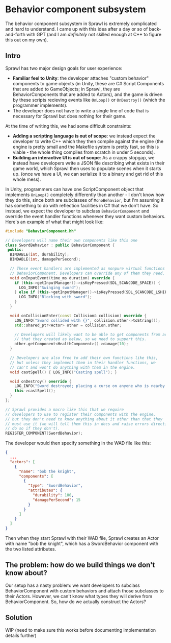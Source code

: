 # Behavior component subsystem
The behavior component subsystem in Sprawl is extremely complicated and hard to understand. I came up with this idea
after a day or so of back-and-forth with GPT (and I am _definitely_ not skilled enough at C++ to figure this out on my own).

## Intro
Sprawl has two major design goals for user experience:
-  **Familiar feel to Unity**: the developer attaches "custom behavior" components to game objects (in Unity, these are C# Script Components that are added to GameObjects;
   in Sprawl, they are BehaviorComponents that are added to Actors), and the game is driven by these scripts recieving events like `OnLoop()` or `OnDestroy()` (which the programmer implements).
- The developer does not have to write a single line of code that is necessary for Sprawl but does nothing for their game. 

At the time of writing this, we had some difficult constraints:
- **Adding a scripting language is out of scope**: we instead expect the developer to write C++ which they then compile 
  against the engine (the engine is pretty small and the Makefile system is pretty fast, so this is viable - the whole 
  thing compiles from scratch in under 5 seconds). 
- **Building an interactive UI is out of scope**: As a crappy stopgap, we instead have developers write a JSON file describing what exists in their game world, 
  which Sprawl then uses to populate scenes when it starts up. (once we have a UI, we can serialize it to a binary and get rid of this whole mess).

In Unity, programmers can have one ScriptComponent object that implements `OnLoop()` completely differently than another - I don't know how they do this,
since both are subclasses of `MonoBehavior`, but I'm assuming it has something to do with reflection facilities in C# that we don't have. So instead,
we expect the developer to subclass `BehaviorComponent` and override the event handler functions whenever they want custom behaviors. Here's an example of
what that might look like:
```c++
#include "BehaviorComponent.hh"

// Developers will name their own components like this one
class SwordBehavior : public BehaviorComponent {
 public:
  BINDABLE(int, durability);
  BINDABLE(int, damagePerSecond);

  // These event handlers are implemented as nonpure virtual functions in
  // BehaviorComponent. Developers can override any of them they need. 
  void onInputEvent(time_ms duration) override {
    if (this->getInputManager()->isKeyPressed(SDL_SCANCODE_SPACE)) {
      LOG_INFO("Swinging sword");
    } else if (this->getInputManager()->isKeyPressed(SDL_SCANCODE_LSHIFT)) {
      LOG_INFO("Blocking with sword");
    }
  }

  void onCollisionEnter(const Collision& collision) override {
    LOG_INFO("Sword collided with {}", collision.other->toString());
    std::shared_ptr<Actor> other = collision.other;

    // Developers will likely want to be able to get components from actors
    // that they created as below, so we need to support this.
    other.getComponent<HealthComponent>()->damage(10);
  }

  // Developers are also free to add their own functions like this,
  // but unless they implement them in their handler functions, we
  // can't and won't do anything with them in the engine.
  void castSpell() { LOG_INFO("Casting spell"); }

  void onDestroy() override {
    LOG_INFO("Sword destroyed; placing a curse on anyone who is nearby!");
    this->castSpell();
  }
};

// Sprawl provides a macro like this that we require
// developers to use to register their components with the engine,
// but they don't need to know anything about it other than that they
// must use it (we will tell them this in docs and raise errors directing them to
// do so if they don't). 
REGISTER_COMPONENT(SwordBehavior);
```

The developer would then specify something in the WAD file like this:
```json
{
  ...
  "actors": [
    {
      "name": "bob the knight",
      "components": [
        {
          "type": "SwordBehavior",
          "attributes": {
            "durability": 100,
            "damagePerSecond": 15
          }
        }
      ]
    }
  ]
}
```

Then when they start Sprawl with their WAD file, Sprawl creates an Actor with name "bob the knight", which has a 
SwordBehavior component with the two listed attributes. 

## The problem: how do we build things we don't know about?
Our setup has a nasty problem: we want developers to subclass BehaviorComponent with custom behaviors and attach those subclasses to their Actors. 
However, we can't know what types they will derive from BehaviorComponent. So, how do we actually construct the Actors?

## Solution
WIP (need to make sure this works before documenting implementation details further)
